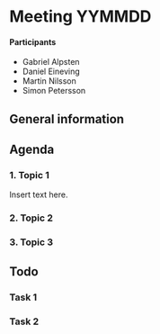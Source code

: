 # Meeting YYMMDD

#### Participants
* Gabriel Alpsten
* Daniel Eineving
* Martin Nilsson
* Simon Petersson

## General information


## Agenda
### 1. Topic 1

Insert text here.

### 2. Topic 2
### 3. Topic 3


## Todo

### Task 1

### Task 2
